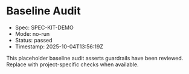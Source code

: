 # Baseline Audit

- Spec: SPEC-KIT-DEMO
- Mode: no-run
- Status: passed
- Timestamp: 2025-10-04T13:56:19Z

This placeholder baseline audit asserts guardrails have been reviewed. Replace with project-specific checks when available.
